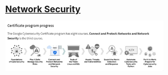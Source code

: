 # [Network Security](https://www.coursera.org/learn/networks-and-network-security/lecture/1qwr2/introduction-to-course-3)

![progress](UbqAq2leNC.jpg)